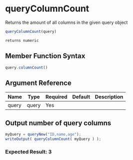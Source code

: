 # queryColumnCount

Returns the amount of all columns in the given query object

```javascript
queryColumnCount(query)
```

```javascript
returns numeric
```

## Member Function Syntax

```javascript
query.columnCount()
```

## Argument Reference

| Name | Type | Required | Default | Description |
| --- | --- | --- | --- | --- |
| query | query | Yes |  |  |

## Output number of query columns

```javascript
myQuery = queryNew("ID,name,age");
writeOutput( queryColumnCount( myQuery ) );
```

### Expected Result: 3
